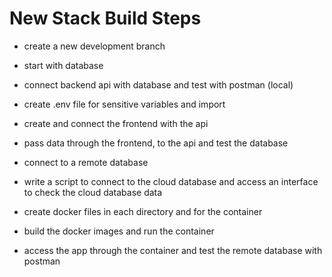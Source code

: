 # New Stack Build Steps

- create a new development branch
- start with database
- connect backend api with database and test with postman (local)
- create .env file for sensitive variables and import
- create and connect the frontend with the api
- pass data through the frontend, to the api and test the database

- connect to a remote database 
- write a script to connect to the cloud database and access an interface to check the cloud database data
- create docker files in each directory and for the container
- build the docker images and run the container
- access the app through the container and test the remote database with postman